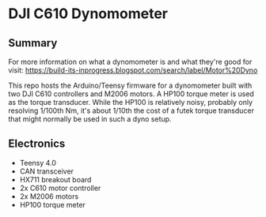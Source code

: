 # DJI C610 Dynomometer

## Summary
For more information on what a dynomometer is and what they're good for visit: https://build-its-inprogress.blogspot.com/search/label/Motor%20Dyno

This repo hosts the Arduino/Teensy firmware for a dynomometer built with two DJI C610 controllers and M2006 motors. A HP100 torque meter is used as the torque transducer. While the HP100 is relatively noisy, probably only resolving 1/100th Nm, it's about 1/10th the cost of a futek torque transducer that might normally be used in such a dyno setup.

## Electronics
* Teensy 4.0
* CAN transceiver
* HX711 breakout board
* 2x C610 motor controller
* 2x M2006 motors
* HP100 torque meter